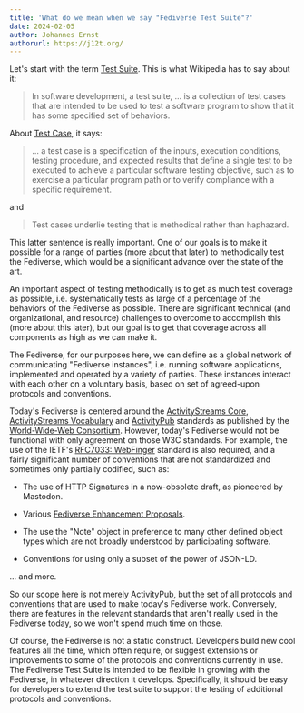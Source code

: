 ```yaml
---
title: 'What do we mean when we say "Fediverse Test Suite"?'
date: 2024-02-05
author: Johannes Ernst
authorurl: https://j12t.org/
---
```


Let's start with the term [Test Suite](https://en.wikipedia.org/wiki/Test_suite).
This is what Wikipedia has to say about it:

> In software development, a test suite, ... is a collection of test cases that
> are intended to be used to test a software program to show that it has some
> specified set of behaviors.

About [Test Case](https://en.wikipedia.org/wiki/Test_case), it says:

> ... a test case is a specification of the inputs,
> execution conditions, testing procedure, and expected results that define a
> single test to be executed to achieve a particular software testing objective,
> such as to exercise a particular program path or to verify compliance with a
> specific requirement.

and

> Test cases underlie testing that is methodical rather than haphazard.

This latter sentence is really important. One of our goals is to make it possible
for a range of parties (more about that later) to methodically test the Fediverse,
which would be a significant advance over the state of the art.

An important aspect of testing methodically is to get as much test coverage as possible,
i.e. systematically tests as large of a percentage of the behaviors of the Fediverse
as possible. There are significant technical (and organizational, and resource) challenges
to overcome to accomplish this (more about this later), but our goal is to get that
coverage across all components as high as we can make it.

The Fediverse, for our purposes here, we can define as a global network of communicating
"Fediverse instances", i.e. running software applications, implemented and operated by a
variety of parties. These instances interact with each other on a voluntary basis, based
on set of agreed-upon protocols and conventions.

Today's Fediverse is centered around the
[ActivityStreams Core](https://www.w3.org/TR/activitystreams-core/),
[ActivityStreams Vocabulary](https://www.w3.org/TR/activitystreams-vocabulary/) and
[ActivityPub](https://www.w3.org/TR/activitypub/) standards
as published by the [World-Wide-Web Consortium](https://www.w3.org/). However, today's
Fediverse would not be functional with only agreement on those W3C standards.
For example, the use of the IETF's
[RFC7033: WebFinger](https://www.rfc-editor.org/rfc/rfc7033) standard is also required,
and a fairly significant number of conventions that are not standardized and sometimes
only partially codified, such as:

* The use of HTTP Signatures in a now-obsolete draft, as pioneered by Mastodon.

* Various [Fediverse Enhancement Proposals](https://codeberg.org/fediverse/fep).

* The use the "Note" object in preference to many other defined object types which are
  not broadly understood by participating software.
* Conventions for using only a subset of the power of JSON-LD.

... and more.

So our scope here is not merely ActivityPub, but the set of all protocols and conventions
that are used to make today's Fediverse work. Conversely, there are features in the
relevant standards that aren't really used in the Fediverse today, so we won't spend
much time on those.

Of course, the Fediverse is not a static
construct. Developers build new cool features all the time, which often require, or
suggest extensions or improvements to some of the protocols and conventions currently
in use. The Fediverse Test Suite is intended to be flexible in growing
with the Fediverse, in whatever direction it develops. Specifically, it should be easy
for developers to extend the test suite to support the testing of additional protocols
and conventions.

